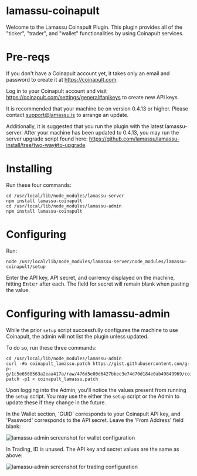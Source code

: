 lamassu-coinapult
=================

Welcome to the Lamassu Coinapult Plugin. This plugin provides all of the "ticker", "trader", and "wallet" functionalities by using Coinapult services.

Pre-reqs
=========

If you don't have a Coinapult account yet, it takes only an email and password to create it at https://coinapult.com. 

Log in to your Coinapult account and visit https://coinapult.com/settings/general#apikeys to create new API keys.

It is recommended that your machine be on version 0.4.13 or higher. Please contact [support@lamassu.is](mailto:support@lamassu.is) to arrange an update.

Additionally, it is suggested that you run the plugin with the latest lamassu-server. After your machine has been updated to 0.4.13, you may run the server upgrade script found here: https://github.com/lamassu/lamassu-install/tree/two-way#to-upgrade

Installing
==========

Run these four commands:

```
cd /usr/local/lib/node_modules/lamassu-server
npm install lamassu-coinapult
cd /usr/local/lib/node_modules/lamassu-admin
npm install lamassu-coinapult
```

Configuring
==========

Run:

```
node /usr/local/lib/node_modules/lamassu-server/node_modules/lamassu-coinapult/setup
```

Enter the API key, API secret, and currency displayed on the machine, hitting <kbd>Enter</kbd> after each. The field for secret will remain blank when pasting the value.

Configuring with lamassu-admin
=========================================

While the prior `setup` script successfully configures the machine to use Coinapult, the admin will not list the plugin unless updated.

To do so, run these three commands:

```
cd /usr/local/lib/node_modules/lamassu-admin
curl -#o coinapult_lamassu.patch https://gist.githubusercontent.com/g-p-g/1c5e6568563a2eaa417a/raw/476d5e00d6427bbec3e74d70d184e0ab49849969/coinapult_lamassu.patch
patch -p1 < coinapult_lamassu.patch
```

Upon logging into the Admin, you'll notice the values present from running the `setup` script. You may use the either the `setup` script or the Admin to update these if they change in the future.

In the Wallet section, 'GUID' corresponds to your Coinapult API key, and 'Password' corresponds to the API secret. Leave the 'From Address' field blank:

![lamassu-admin screenshot for wallet configuration](http://i.imgur.com/WPG0KPM.png "Coinapult wallet in lamassu-admin")

In Trading, ID is unused. The API key and secret values are the same as above:

![lamassu-admin screenshot for trading configuration](http://i.imgur.com/xP8TMLq.png "Coinapult trading in lamassu-admin")

